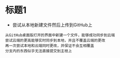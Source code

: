# 标题1
* 尝试从本地新建文件然后上传到GitHub上
```
从GitHub桌面版打开的界面中新建一个文件，能够成功同步到云端
尝试云端的更高能够实时同步到本地，并且不覆盖云端的更改
再一次尝试本地和云端同时更改，并保证不会互相覆盖
分支内的东西似乎无法直接提交到主枝上
```
